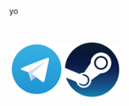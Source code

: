 yo

</br>
</br>

</a>
<a href="https://t.me/Arrelin">
  <img align="left" alt=" Reddit" width="100" height="100" src="https://github.com/Arrelin/Arrelin/blob/main/assets/Telegram.png" />
</a>
</a>
<a href="https://steamcommunity.com/id/arrelin/">
  <img align="left" alt=" Reddit" width="100" height="100" src="https://github.com/Arrelin/Arrelin/blob/main/assets/Steam.png" />
</a>
